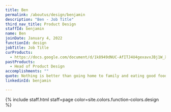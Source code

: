 ```yaml
---
title: Ben
permalink: /aboutus/design/benjamin
description: "Ben - Job Title"
third_nav_title: Product Design
staffId: benjamin
name: Ben
joinDate: January 4, 2022
functionId: design
jobTitle: Job Title
curProducts:
  - https://docs.google.com/document/d/1k8949dNUC-AfITJ4U4gexavxJBj1W_X9J_L53mygw7E/editt
pastProducts:
  - Head of Product Design
accomplishments: ""
quote: Nothing is better than going home to family and eating good food and relaxing
linkedinId: benjamin

---
```


{% include staff.html staff=page color=site.colors.function-colors.design %}
